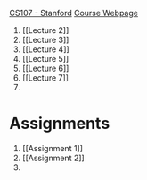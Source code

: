 [CS107 - Stanford](https://www.youtube.com/playlist?list=PLjn3WmBeabPOUzxcCkzk4jYMGRZMZ6ylF)
[Course Webpage](https://see.stanford.edu/course/cs107)
1. [[Lecture 2]]
2. [[Lecture 3]]
3. [[Lecture 4]]
4. [[Lecture 5]]
5. [[Lecture 6]]
6. [[Lecture 7]]
7. 

# Assignments
1. [[Assignment 1]]
2. [[Assignment 2]]
3. 